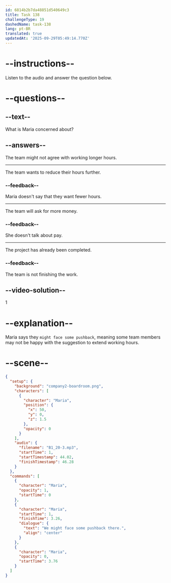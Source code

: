 ```yaml
---
id: 6814b2b7da48851d540649c3
title: Task 138
challengeType: 19
dashedName: task-138
lang: pt-BR
translated: true
updatedAt: '2025-09-29T05:49:14.770Z'
---
```


<!-- (Audio) Maria: We might face some pushback there. -->

# --instructions--

Listen to the audio and answer the question below.

# --questions--

## --text--

What is Maria concerned about?

## --answers--

The team might not agree with working longer hours.

---

The team wants to reduce their hours further.

### --feedback--

Maria doesn't say that they want fewer hours.

---

The team will ask for more money.

### --feedback--

She doesn't talk about pay.

---

The project has already been completed.

### --feedback--

The team is not finishing the work.

## --video-solution--

1

# --explanation--

Maria says they `might face some pushback`, meaning some team members may not be happy with the suggestion to extend working hours.

# --scene--

```json
{
  "setup": {
    "background": "company2-boardroom.png",
    "characters": [
      {
        "character": "Maria",
        "position": {
          "x": 50,
          "y": 0,
          "z": 1.5
        },
        "opacity": 0
      }
    ],
    "audio": {
      "filename": "B1_20-3.mp3",
      "startTime": 1,
      "startTimestamp": 44.02,
      "finishTimestamp": 46.28
    }
  },
  "commands": [
    {
      "character": "Maria",
      "opacity": 1,
      "startTime": 0
    },
    {
      "character": "Maria",
      "startTime": 1,
      "finishTime": 3.26,
      "dialogue": {
        "text": "We might face some pushback there.",
        "align": "center"
      }
    },
    {
      "character": "Maria",
      "opacity": 0,
      "startTime": 3.76
    }
  ]
}
```
